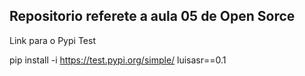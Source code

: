 ## Repositorio referete a aula 05 de Open Sorce

Link para o Pypi Test

pip install -i https://test.pypi.org/simple/ luisasr==0.1
